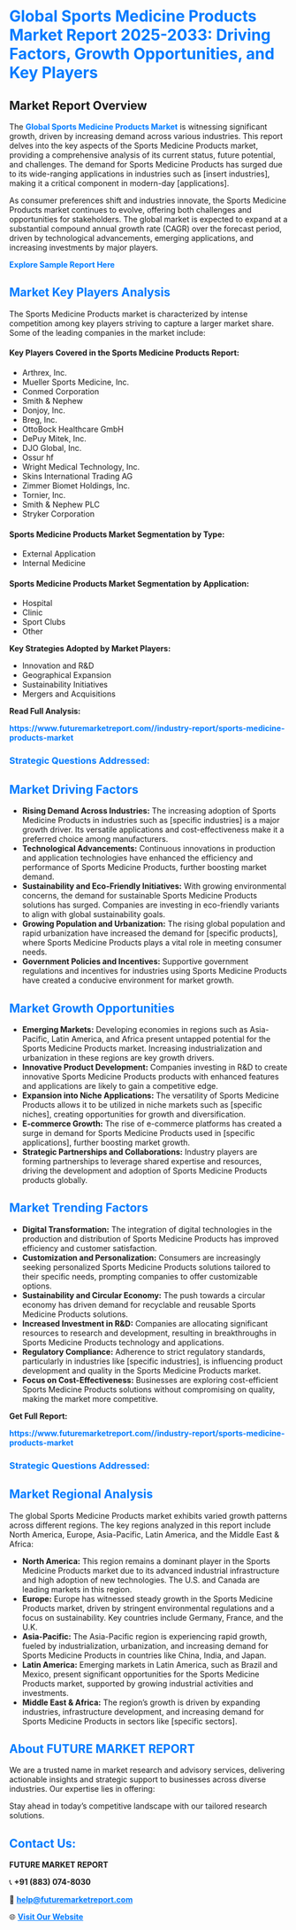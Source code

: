 <h1 style="color: #007BFF;">Global Sports Medicine Products Market Report 2025-2033: Driving Factors, Growth Opportunities, and Key Players</h1>

<section id="overview">
<h2>Market Report Overview</h2>
<p>The <a href="https://www.futuremarketreport.com//industry-report/sports-medicine-products-market" style="color: #007BFF; text-decoration: none;"><strong>Global Sports Medicine Products Market</strong></a> is witnessing significant growth, driven by increasing demand across various industries. This report delves into the key aspects of the Sports Medicine Products market, providing a comprehensive analysis of its current status, future potential, and challenges. The demand for Sports Medicine Products has surged due to its wide-ranging applications in industries such as [insert industries], making it a critical component in modern-day [applications].</p>
<p>As consumer preferences shift and industries innovate, the Sports Medicine Products market continues to evolve, offering both challenges and opportunities for stakeholders. The global market is expected to expand at a substantial compound annual growth rate (CAGR) over the forecast period, driven by technological advancements, emerging applications, and increasing investments by major players.</p>
</section>

<section id="overview">
<p><a href="https://www.futuremarketreport.com//request-sample/reportId=64824" style="color: #007BFF; text-decoration: none;"><strong>Explore Sample Report Here</strong></a></p>
</section>

<section id="key-players">
<h2 style="color: #007BFF;">Market Key Players Analysis</h2>
<p>The Sports Medicine Products market is characterized by intense competition among key players striving to capture a larger market share. Some of the leading companies in the market include:</p>
<h4>Key Players Covered in the Sports Medicine Products Report:</h4>
<ul><li>Arthrex, Inc.</li><li>Mueller Sports Medicine, Inc.</li><li>Conmed Corporation</li><li>Smith &amp; Nephew</li><li>Donjoy, Inc.</li><li>Breg, Inc.</li><li>OttoBock Healthcare GmbH</li><li>DePuy Mitek, Inc.</li><li>DJO Global, Inc.</li><li>Ossur hf</li><li>Wright Medical Technology, Inc.</li><li>Skins International Trading AG</li><li>Zimmer Biomet Holdings, Inc.</li><li>Tornier, Inc.</li><li>Smith &amp; Nephew PLC</li><li>Stryker Corporation</li></ul>
<h4>Sports Medicine Products Market Segmentation by Type:</h4>
<ul><li>External Application</li><li>Internal Medicine</li></ul>

<h4>Sports Medicine Products Market Segmentation by Application:</h4>
<ul><li>Hospital</li><li>Clinic</li><li>Sport Clubs</li><li>Other</li></ul>
<p><strong>Key Strategies Adopted by Market Players:</strong></p>
<ul>
<li>Innovation and R&D</li>
<li>Geographical Expansion</li>
<li>Sustainability Initiatives</li>
<li>Mergers and Acquisitions</li>
</ul>
</section>

<section>
<p><strong>Read Full Analysis: </strong></p><a href="https://www.futuremarketreport.com//industry-report/sports-medicine-products-market" style="color: #007BFF; text-decoration: none;"><strong>https://www.futuremarketreport.com//industry-report/sports-medicine-products-market</strong></a>
<h3 style="color: #007BFF;">Strategic Questions Addressed:</h3>
</section>

<section id="driving-factors">
<h2 style="color: #007BFF;">Market Driving Factors</h2>
<ul>
<li><strong>Rising Demand Across Industries:</strong> The increasing adoption of Sports Medicine Products in industries such as [specific industries] is a major growth driver. Its versatile applications and cost-effectiveness make it a preferred choice among manufacturers.</li>
<li><strong>Technological Advancements:</strong> Continuous innovations in production and application technologies have enhanced the efficiency and performance of Sports Medicine Products, further boosting market demand.</li>
<li><strong>Sustainability and Eco-Friendly Initiatives:</strong> With growing environmental concerns, the demand for sustainable Sports Medicine Products solutions has surged. Companies are investing in eco-friendly variants to align with global sustainability goals.</li>
<li><strong>Growing Population and Urbanization:</strong> The rising global population and rapid urbanization have increased the demand for [specific products], where Sports Medicine Products plays a vital role in meeting consumer needs.</li>
<li><strong>Government Policies and Incentives:</strong> Supportive government regulations and incentives for industries using Sports Medicine Products have created a conducive environment for market growth.</li>
</ul>
</section>

<section id="growth-opportunities">
<h2 style="color: #007BFF;">Market Growth Opportunities</h2>
<ul>
<li><strong>Emerging Markets:</strong> Developing economies in regions such as Asia-Pacific, Latin America, and Africa present untapped potential for the Sports Medicine Products market. Increasing industrialization and urbanization in these regions are key growth drivers.</li>
<li><strong>Innovative Product Development:</strong> Companies investing in R&D to create innovative Sports Medicine Products products with enhanced features and applications are likely to gain a competitive edge.</li>
<li><strong>Expansion into Niche Applications:</strong> The versatility of Sports Medicine Products allows it to be utilized in niche markets such as [specific niches], creating opportunities for growth and diversification.</li>
<li><strong>E-commerce Growth:</strong> The rise of e-commerce platforms has created a surge in demand for Sports Medicine Products used in [specific applications], further boosting market growth.</li>
<li><strong>Strategic Partnerships and Collaborations:</strong> Industry players are forming partnerships to leverage shared expertise and resources, driving the development and adoption of Sports Medicine Products products globally.</li>
</ul>
</section>

<section id="trending-factors">
<h2 style="color: #007BFF;">Market Trending Factors</h2>
<ul>
<li><strong>Digital Transformation:</strong> The integration of digital technologies in the production and distribution of Sports Medicine Products has improved efficiency and customer satisfaction.</li>
<li><strong>Customization and Personalization:</strong> Consumers are increasingly seeking personalized Sports Medicine Products solutions tailored to their specific needs, prompting companies to offer customizable options.</li>
<li><strong>Sustainability and Circular Economy:</strong> The push towards a circular economy has driven demand for recyclable and reusable Sports Medicine Products solutions.</li>
<li><strong>Increased Investment in R&D:</strong> Companies are allocating significant resources to research and development, resulting in breakthroughs in Sports Medicine Products technology and applications.</li>
<li><strong>Regulatory Compliance:</strong> Adherence to strict regulatory standards, particularly in industries like [specific industries], is influencing product development and quality in the Sports Medicine Products market.</li>
<li><strong>Focus on Cost-Effectiveness:</strong> Businesses are exploring cost-efficient Sports Medicine Products solutions without compromising on quality, making the market more competitive.</li>
</ul>
</section>

<section>
<p><strong>Get Full Report: </strong></p><a href="https://www.futuremarketreport.com//industry-report/sports-medicine-products-market" style="color: #007BFF; text-decoration: none;"><strong>https://www.futuremarketreport.com//industry-report/sports-medicine-products-market</strong></a>
<h3 style="color: #007BFF;">Strategic Questions Addressed:</h3>
</section>


<section id="regional-analysis">
<h2 style="color: #007BFF;">Market Regional Analysis</h2>
<p>The global Sports Medicine Products market exhibits varied growth patterns across different regions. The key regions analyzed in this report include North America, Europe, Asia-Pacific, Latin America, and the Middle East & Africa:</p>
<ul>
<li><strong>North America:</strong> This region remains a dominant player in the Sports Medicine Products market due to its advanced industrial infrastructure and high adoption of new technologies. The U.S. and Canada are leading markets in this region.</li>
<li><strong>Europe:</strong> Europe has witnessed steady growth in the Sports Medicine Products market, driven by stringent environmental regulations and a focus on sustainability. Key countries include Germany, France, and the U.K.</li>
<li><strong>Asia-Pacific:</strong> The Asia-Pacific region is experiencing rapid growth, fueled by industrialization, urbanization, and increasing demand for Sports Medicine Products in countries like China, India, and Japan.</li>
<li><strong>Latin America:</strong> Emerging markets in Latin America, such as Brazil and Mexico, present significant opportunities for the Sports Medicine Products market, supported by growing industrial activities and investments.</li>
<li><strong>Middle East & Africa:</strong> The region’s growth is driven by expanding industries, infrastructure development, and increasing demand for Sports Medicine Products in sectors like [specific sectors].</li>
</ul>
</section>

<footer>
<h2 style="color: #007BFF;">About FUTURE MARKET REPORT</h2>
<p>We are a trusted name in market research and advisory services, delivering actionable insights and strategic support to businesses across diverse industries. Our expertise lies in offering:</p>

<p>Stay ahead in today’s competitive landscape with our tailored research solutions.</p>

<h2 style="color: #007BFF;">Contact Us:</h2>
<p><strong>FUTURE MARKET REPORT</strong></p>
<p>📞 <strong>+91 (883) 074-8030</strong></p>
<p>📧 <strong><a href="mailto:help@futuremarketreport.com" style="color: #007BFF;">help@futuremarketreport.com</a></strong></p>
<p>🌐 <strong><a href="https://www.futuremarketreport.com/" style="color: #007BFF;">Visit Our Website</a></strong></p>
</footer>